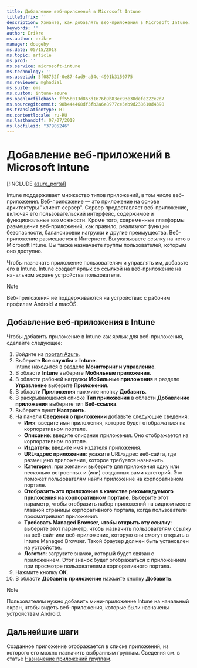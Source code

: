 ```yaml
---
title: Добавление веб-приложений в Microsoft Intune
titleSuffix: ''
description: Узнайте, как добавлять веб-приложения в Microsoft Intune.
keywords: ''
author: Erikre
ms.author: erikre
manager: dougeby
ms.date: 05/15/2018
ms.topic: article
ms.prod: ''
ms.service: microsoft-intune
ms.technology: ''
ms.assetid: 5f08752f-0e87-4ad9-a34c-4991b3150775
ms.reviewer: mghadial
ms.suite: ems
ms.custom: intune-azure
ms.openlocfilehash: ff55b013d863d1676b9b83ec93e38defe222e2d7
ms.sourcegitcommit: 98b444468df3fb2a6e8977ce5eb9d238610d4398
ms.translationtype: HT
ms.contentlocale: ru-RU
ms.lasthandoff: 07/07/2018
ms.locfileid: "37905246"
---
```

# <a name="add-web-apps-to-microsoft-intune"></a>Добавление веб-приложений в Microsoft Intune

[!INCLUDE [azure_portal](./includes/azure_portal.md)]

Intune поддерживает множество типов приложений, в том числе веб-приложения. Веб-приложение — это приложение на основе архитектуры "клиент-сервер". Сервер предоставляет веб-приложение, включая его пользовательский интерфейс, содержимое и функциональные возможности. Кроме того, современные платформы размещения веб-приложений, как правило, реализуют функции безопасности, балансировки нагрузки и другие преимущества. Веб-приложение размещается в Интернете. Вы указываете ссылку на него в Microsoft Intune. Вы также назначаете группы пользователей, которым оно доступно. 

Чтобы назначать приложение пользователям и управлять им, добавьте его в Intune. Intune создает ярлык со ссылкой на веб-приложение на начальном экране устройства пользователя.

> [!Note]
> Веб-приложения не поддерживаются на устройствах с рабочим профилем Android и macOS.

## <a name="add-a-web-app-to-intune"></a>Добавление веб-приложения в Intune
Чтобы добавить приложение в Intune как ярлык для веб-приложения, сделайте следующее:

1. Войдите на [портал Azure](https://portal.azure.com).
2. Выберите **Все службы** > **Intune**.  
    Intune находится в разделе **Мониторинг и управление**.
3. В области **Intune** выберите **Мобильные приложения**.
4. В области рабочей нагрузки **Мобильные приложения** в разделе **Управление** выберите **Приложения**.
5. В области **Приложения** нажмите кнопку **Добавить**.
6. В раскрывающемся списке **Тип приложения** в области **Добавление приложения** выберите тип **Веб-ссылка**.
7. Выберите пункт **Настроить**.
8. На панели **Сведения о приложении** добавьте следующие сведения:
    - **Имя**: введите имя приложения, которое будет отображаться на корпоративном портале.
    - **Описание**: введите описание приложения. Оно отображается на корпоративном портале.
    - **Издатель**: введите имя издателя приложения.
    - **URL-адрес приложения**: укажите URL-адрес веб-сайта, где размещено приложение, которое требуется назначить.
    - **Категория**: при желании выберите для приложения одну или несколько встроенных и (или) созданных вами категорий. Это поможет пользователям найти приложение на корпоративном портале.
    - **Отобразить это приложение в качестве рекомендуемого приложения на корпоративном портале**. Выберите этот параметр, чтобы отобразить набор приложений на видном месте главной страницы корпоративного портала, когда пользователи просматривают приложения.
    - **Требовать Managed Browser, чтобы открыть эту ссылку**: выберите этот параметр, чтобы назначить пользователям ссылку на веб-сайт или веб-приложение, которую они смогут открыть в Intune Managed Browser. Такой браузер должен быть установлен на устройстве.
    - **Логотип**: загрузите значок, который будет связан с приложением. Этот значок будет отображаться с приложением при просмотре пользователями корпоративного портала.
9. Нажмите кнопку **ОК**.
10. В области **Добавить приложение** нажмите кнопку **Добавить**.

> [!Note]
> Пользователям нужно добавить мини-приложение Intune на начальный экран, чтобы видеть веб-приложения, которые были назначены устройствам Android.

## <a name="next-steps"></a>Дальнейшие шаги

Созданное приложение отображается в списке приложений, из которого его можно назначить выбранным группам. Сведения см. в статье [Назначение приложений группам](apps-deploy.md). 
